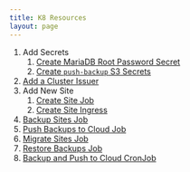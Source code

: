 ```yaml
---
title: K8 Resources
layout: page
---
```


1. Add Secrets
    1. [Create MariaDB Root Password Secret](create-mariadb-root-password-secret)
    2. [Create `push-backup` S3 Secrets](create-push-backup-s3-secret)
2. [Add a Cluster Issuer](create-cluster-issuer)
3. Add New Site
    1. [Create Site Job](create-new-site-job)
    2. [Create Site Ingress](create-site-ingress)
4. [Backup Sites Job](create-backup-sites-job)
5. [Push Backups to Cloud Job](create-push-backups-to-cloud-job)
6. [Migrate Sites Job](create-migrate-sites-job)
7. [Restore Backups Job](create-restore-backups-job)
8. [Backup and Push to Cloud CronJob](create-backup-and-push-to-cloud-cronjob)
